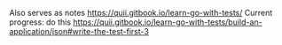 Also serves as notes
https://quii.gitbook.io/learn-go-with-tests/
Current progress: do this
https://quii.gitbook.io/learn-go-with-tests/build-an-application/json#write-the-test-first-3